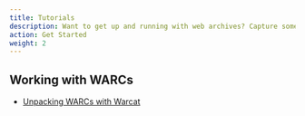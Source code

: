 ```yaml
---
title: Tutorials
description: Want to get up and running with web archives? Capture some pages? Analyse your WARCs?
action: Get Started
weight: 2
---
```




Working with WARCs
------------------

* [Unpacking WARCs with Warcat](./warcs/unpacking-warcs-with-warcat.ipynb)

